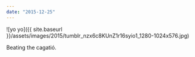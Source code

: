 ```yaml
---
date: "2015-12-25"
---
```


![yo yo]({{ site.baseurl }}/assets/images/2015/tumblr_nzx6c8KUnZ1r16syio1_1280-1024x576.jpg)

Beating the cagatió.
